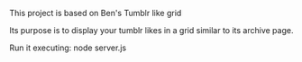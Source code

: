 This project is based on Ben's Tumblr like grid

Its purpose is to display your tumblr likes in a grid similar to its archive page.

Run it executing:
  node server.js
